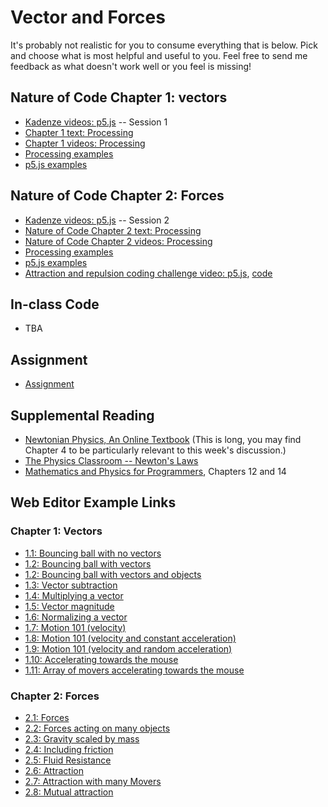 # Vector and Forces

It's probably not realistic for you to consume everything that is below. Pick and choose what is most helpful and useful to you. Feel free to send me feedback as what doesn't work well or you feel is missing!

## Nature of Code Chapter 1: vectors
* [Kadenze videos: p5.js](https://www.kadenze.com/courses/the-nature-of-code/info) -- Session 1
* [Chapter 1 text: Processing](http://natureofcode.com/book/chapter-1-vectors/)
* [Chapter 1 videos: Processing](https://www.youtube.com/playlist?list=PLRqwX-V7Uu6ZwSmtE13iJBcoI-r4y7iEc)
* [Processing examples](https://github.com/nature-of-code/noc-examples-processing/tree/master/chp01_vectors)
* [p5.js examples](https://github.com/nature-of-code/noc-examples-p5.js/tree/master/chp01_vectors)

## Nature of Code Chapter 2: Forces
* [Kadenze videos: p5.js](https://www.kadenze.com/courses/the-nature-of-code/info) -- Session 2
* [Nature of Code Chapter 2 text: Processing](http://natureofcode.com/book/chapter-2-forces/)
* [Nature of Code Chapter 2 videos: Processing](https://www.youtube.com/playlist?list=PLRqwX-V7Uu6ZRrqLcQ5BkBKmBLiGD8n4O)
* [Processing examples](https://github.com/nature-of-code/noc-examples-processing/tree/master/chp02_forces)
* [p5.js examples](https://github.com/nature-of-code/noc-examples-p5.js/tree/master/chp02_forces)
* [Attraction and repulsion coding challenge video: p5.js](https://thecodingtrain.com/CodingChallenges/056-attraction-repulsion.html), [code](https://editor.p5js.org/full/6WL2O4vq0)

## In-class Code
* TBA

## Assignment
* [Assignment](https://github.com/nature-of-code/noc-syllabus-S19/wiki/Assignment-2)

## Supplemental Reading
* [Newtonian Physics, An Online Textbook](http://www.lightandmatter.com/area1book1.html) (This is long, you may find Chapter 4 to be particularly relevant to this week's discussion.)
* [The Physics Classroom -- Newton's Laws](http://www.physicsclassroom.com/Class/newtlaws/newtltoc.html)
* [Mathematics and Physics for Programmers](http://www.amazon.com/gp/product/1584503300/), Chapters 12 and 14

## Web Editor Example Links

### Chapter 1: Vectors
* [1.1: Bouncing ball with no vectors](http://editor.p5js.org/natureofcode/sketches/Sk4d-UUPx)
* [1.2: Bouncing ball with vectors](http://editor.p5js.org/natureofcode/sketches/rkIaZUIvx)
* [1.2: Bouncing ball with vectors and objects](http://editor.p5js.org/natureofcode/sketches/B1HXjDzdl)
* [1.3: Vector subtraction](http://editor.p5js.org/natureofcode/sketches/H14-fI8Px)
* [1.4: Multiplying a vector](http://editor.p5js.org/natureofcode/sketches/HkoNf8Uve)
* [1.5: Vector magnitude](http://editor.p5js.org/natureofcode/sketches/SyeuMLLvg)
* [1.6: Normalizing a vector](http://editor.p5js.org/natureofcode/sketches/SJ2hzULPg)
* [1.7: Motion 101 (velocity)](http://editor.p5js.org/natureofcode/sketches/Bkg4XUIwe)
* [1.8: Motion 101 (velocity and constant acceleration)](http://editor.p5js.org/natureofcode/sketches/Sy3k4ILDg)
* [1.9: Motion 101 (velocity and random acceleration)](http://editor.p5js.org/natureofcode/sketches/ByT9EIUDl)
* [1.10: Accelerating towards the mouse](http://editor.p5js.org/natureofcode/sketches/ryAIHLIPe)
* [1.11: Array of movers accelerating towards the mouse](http://editor.p5js.org/natureofcode/sketches/Sy5lLI8ve)

### Chapter 2: Forces
* [2.1: Forces](http://editor.p5js.org/natureofcode/sketches/B13QnJZul)
* [2.2: Forces acting on many objects](http://editor.p5js.org/natureofcode/sketches/SJC2hk-dl)
* [2.3: Gravity scaled by mass](http://editor.p5js.org/natureofcode/sketches/HyQea1W_l)
* [2.4: Including friction](http://editor.p5js.org/natureofcode/sketches/B1isyebug)
* [2.5: Fluid Resistance](http://editor.p5js.org/natureofcode/sketches/H1DmxeW_g)
* [2.6: Attraction](http://editor.p5js.org/natureofcode/sketches/HyWqel-de)
* [2.7: Attraction with many Movers](http://editor.p5js.org/natureofcode/sketches/rJ9l-x-Ox)
* [2.8: Mutual attraction](http://editor.p5js.org/natureofcode/sketches/SkYSWlb_x)
